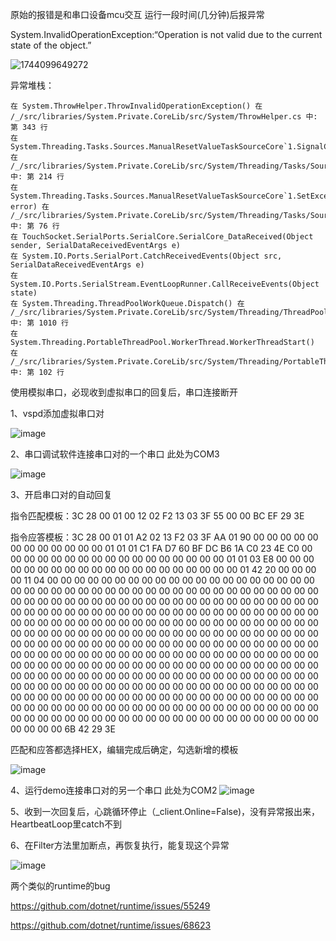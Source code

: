 原始的报错是和串口设备mcu交互 运行一段时间(几分钟)后报异常

System.InvalidOperationException:“Operation is not valid due to the current state of the object.”

![1744099649272](https://github.com/user-attachments/assets/1a76dcbf-6b8f-4613-9276-6b33b7e94800)

异常堆栈：
```
在 System.ThrowHelper.ThrowInvalidOperationException() 在 /_/src/libraries/System.Private.CoreLib/src/System/ThrowHelper.cs 中: 第 343 行
在 System.Threading.Tasks.Sources.ManualResetValueTaskSourceCore`1.SignalCompletion() 在 /_/src/libraries/System.Private.CoreLib/src/System/Threading/Tasks/Sources/ManualResetValueTaskSourceCore.cs 中: 第 214 行
在 System.Threading.Tasks.Sources.ManualResetValueTaskSourceCore`1.SetException(Exception error) 在 /_/src/libraries/System.Private.CoreLib/src/System/Threading/Tasks/Sources/ManualResetValueTaskSourceCore.cs 中: 第 76 行
在 TouchSocket.SerialPorts.SerialCore.SerialCore_DataReceived(Object sender, SerialDataReceivedEventArgs e)
在 System.IO.Ports.SerialPort.CatchReceivedEvents(Object src, SerialDataReceivedEventArgs e)
在 System.IO.Ports.SerialStream.EventLoopRunner.CallReceiveEvents(Object state)
在 System.Threading.ThreadPoolWorkQueue.Dispatch() 在 /_/src/libraries/System.Private.CoreLib/src/System/Threading/ThreadPoolWorkQueue.cs 中: 第 1010 行
在 System.Threading.PortableThreadPool.WorkerThread.WorkerThreadStart() 在 /_/src/libraries/System.Private.CoreLib/src/System/Threading/PortableThreadPool.WorkerThread.NonBrowser.cs 中: 第 102 行
```

使用模拟串口，必现收到虚拟串口的回复后，串口连接断开

1、vspd添加虚拟串口对

![image](https://github.com/user-attachments/assets/62f757a8-8f6e-488e-9c56-bef6ceb05050)

2、串口调试软件连接串口对的一个串口 此处为COM3

![image](https://github.com/user-attachments/assets/ae72a679-d6b5-4eeb-afcb-b680ec19e96a)

3、开启串口对的自动回复

指令匹配模板：3C 28 00 01 00 12 02 F2 13 03 3F 55 00 00 BC EF 29 3E 

指令应答模板：3C 28 00 01 01 A2 02 13 F2 03 3F AA 01 90 00 00 00 00 00 00 00 00 00 00 00 00 01 01 01 C1 FA D7 60 BF DC B6 1A C0 23 4E C0 00 00 00 00 00 00 00 00 00 00 00 00 00 00 00 00 00 01 01 03 E8 00 00 00 00 00 00 00 00 00 00 00 00 00 00 00 00 00 00 00 00 01 42 20 00 00 00 00 11 04 00 00 00 00 00 00 00 00 00 00 00 00 00 00 00 00 00 00 00 00 00 00 00 00 00 00 00 00 00 00 00 00 00 00 00 00 00 00 00 00 00 00 00 00 00 00 00 00 00 00 00 00 00 00 00 00 00 00 00 00 00 00 00 00 00 00 00 00 00 00 00 00 00 00 00 00 00 00 00 00 00 00 00 00 00 00 00 00 00 00 00 00 00 00 00 00 00 00 00 00 00 00 00 00 00 00 00 00 00 00 00 00 00 00 00 00 00 00 00 00 00 00 00 00 00 00 00 00 00 00 00 00 00 00 00 00 00 00 00 00 00 00 00 00 00 00 00 00 00 00 00 00 00 00 00 00 00 00 00 00 00 00 00 00 00 00 00 00 00 00 00 00 00 00 00 00 00 00 00 00 00 00 00 00 00 00 00 00 00 00 00 00 00 00 00 00 00 00 00 00 00 00 00 00 00 00 00 00 00 00 00 00 00 00 00 00 00 00 00 00 00 00 00 00 00 00 00 00 00 00 00 00 00 00 00 00 00 00 00 00 00 00 00 00 00 00 00 00 00 00 00 00 00 00 00 00 00 00 00 00 00 00 00 00 00 00 00 00 00 00 00 00 00 00 00 00 00 00 00 00 00 00 00 00 00 00 00 00 00 00 00 00 00 00 00 00 00 00 00 00 00 00 00 00 00 00 00 00 00 00 00 00 00 00 00 00 00 00 00 00 00 00 00 6B 42 29 3E 

匹配和应答都选择HEX，编辑完成后确定，勾选新增的模板

![image](https://github.com/user-attachments/assets/e4f9651b-f12f-46cc-bc27-45b08555ec18)

4、运行demo连接串口对的另一个串口 此处为COM2
![image](https://github.com/user-attachments/assets/582839d5-60e7-4f81-9f7d-355231dcfdb3)

5、收到一次回复后，心跳循环停止（_client.Online=False)，没有异常报出来，HeartbeatLoop里catch不到

6、在Filter方法里加断点，再恢复执行，能复现这个异常

![image](https://github.com/user-attachments/assets/665e451d-3582-45ed-ae6c-f86b52b05d69)


两个类似的runtime的bug

https://github.com/dotnet/runtime/issues/55249

https://github.com/dotnet/runtime/issues/68623
